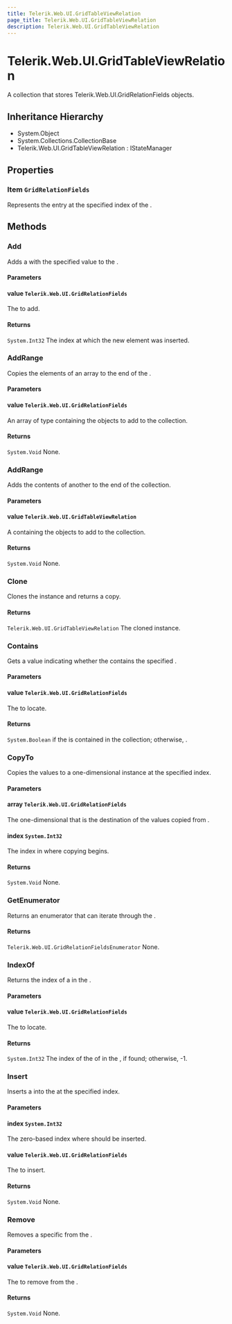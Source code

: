 ```yaml
---
title: Telerik.Web.UI.GridTableViewRelation
page_title: Telerik.Web.UI.GridTableViewRelation
description: Telerik.Web.UI.GridTableViewRelation
---
```


# Telerik.Web.UI.GridTableViewRelation

A collection that stores Telerik.Web.UI.GridRelationFields objects.

## Inheritance Hierarchy

* System.Object
* System.Collections.CollectionBase
* Telerik.Web.UI.GridTableViewRelation : IStateManager

## Properties

###  Item `GridRelationFields`

Represents the entry at the specified index of the .

## Methods

###  Add

Adds a  with the specified value to the
                .

#### Parameters

#### value `Telerik.Web.UI.GridRelationFields`

The  to add.

#### Returns

`System.Int32` The index at which the new element was inserted.

###  AddRange

Copies the elements of an array to the end of the .

#### Parameters

#### value `Telerik.Web.UI.GridRelationFields`

An array of type  containing the objects to add to the collection.

#### Returns

`System.Void` None.

###  AddRange

Adds the contents of another  to the end of the collection.

#### Parameters

#### value `Telerik.Web.UI.GridTableViewRelation`

A  containing the objects to add to the collection.

#### Returns

`System.Void` None.

###  Clone

Clones the  instance and returns a copy.

#### Returns

`Telerik.Web.UI.GridTableViewRelation` The cloned  instance.

###  Contains

Gets a value indicating whether the
                contains the specified .

#### Parameters

#### value `Telerik.Web.UI.GridRelationFields`

The  to locate.

#### Returns

`System.Boolean` if the  is contained in the collection;
              otherwise, .

###  CopyTo

Copies the  values to a one-dimensional  instance at the
               specified index.

#### Parameters

#### array `Telerik.Web.UI.GridRelationFields`

The one-dimensional  that is the destination of the values copied from  .

#### index `System.Int32`

The index in  where copying begins.

#### Returns

`System.Void` None.

###  GetEnumerator

Returns an enumerator that can iterate through
                  the  .

#### Returns

`Telerik.Web.UI.GridRelationFieldsEnumerator` None.

###  IndexOf

Returns the index of a  in
                  the  .

#### Parameters

#### value `Telerik.Web.UI.GridRelationFields`

The  to locate.

#### Returns

`System.Int32` The index of the  of  in the
            , if found; otherwise, -1.

###  Insert

Inserts a  into the  at the specified index.

#### Parameters

#### index `System.Int32`

The zero-based index where  should be inserted.

####  value `Telerik.Web.UI.GridRelationFields`

The  to insert.

#### Returns

`System.Void` None.

###  Remove

Removes a specific  from the
                .

#### Parameters

#### value `Telerik.Web.UI.GridRelationFields`

The  to remove from the  .

#### Returns

`System.Void` None.

